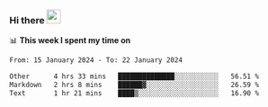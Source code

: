 ### Hi there <a href="https://www.gautamkrishnar.com/"><img src="https://media.giphy.com/media/hvRJCLFzcasrR4ia7z/giphy.gif" width="25px"></a>

📊 **This week I spent my time on**

<!--START_SECTION:waka-->

```txt
From: 15 January 2024 - To: 22 January 2024

Other      4 hrs 33 mins   ██████████████░░░░░░░░░░░   56.51 %
Markdown   2 hrs 8 mins    ██████▓░░░░░░░░░░░░░░░░░░   26.59 %
Text       1 hr 21 mins    ████▒░░░░░░░░░░░░░░░░░░░░   16.90 %
```

<!--END_SECTION:waka-->
